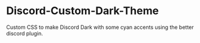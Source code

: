 # Discord-Custom-Dark-Theme
Custom CSS to make Discord Dark with some cyan accents using the better discord plugin.
